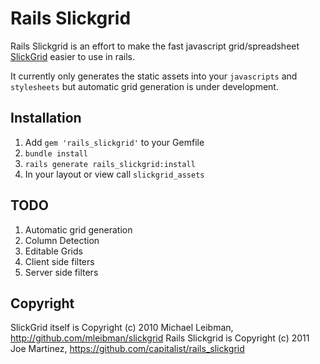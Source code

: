 # Rails Slickgrid #

Rails Slickgrid is an effort to make the fast javascript grid/spreadsheet [SlickGrid](https://github.com/mleibman/SlickGrid) easier to use in rails.

It currently only generates the static assets into your `javascripts` and `stylesheets` but automatic grid generation is under development.

## Installation

1. Add `gem 'rails_slickgrid'` to your Gemfile
2. `bundle install`
3. `rails generate rails_slickgrid:install`
4. In your layout or view call `slickgrid_assets`

## TODO
1. Automatic grid generation
2. Column Detection
3. Editable Grids
4. Client side filters
5. Server side filters

## Copyright

SlickGrid itself is Copyright (c) 2010 Michael Leibman, http://github.com/mleibman/slickgrid
Rails Slickgrid is Copyright (c) 2011 Joe Martinez, https://github.com/capitalist/rails_slickgrid
